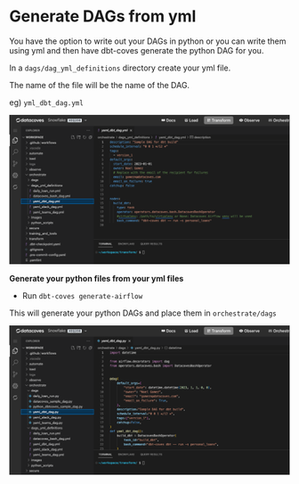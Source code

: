 # Generate DAGs from yml
 
You have the option to write out your DAGs in python or you can write them using yml and then have dbt-coves generate the python DAG for you.
 
In a `dags/dag_yml_definitions` directory create your yml file. 
 
The name of the file will be the name of the DAG. 
 
eg) `yml_dbt_dag.yml`


![Airflow yml](how-tos/../assets/airflow_yml.png)

**Generate your python files from your yml files**
- Run `dbt-coves generate-airflow` 

This will generate your python DAGs and place them in `orchestrate/dags`

![Airflow DAG python](how-tos/../assets/airflow_dag_ex.png)